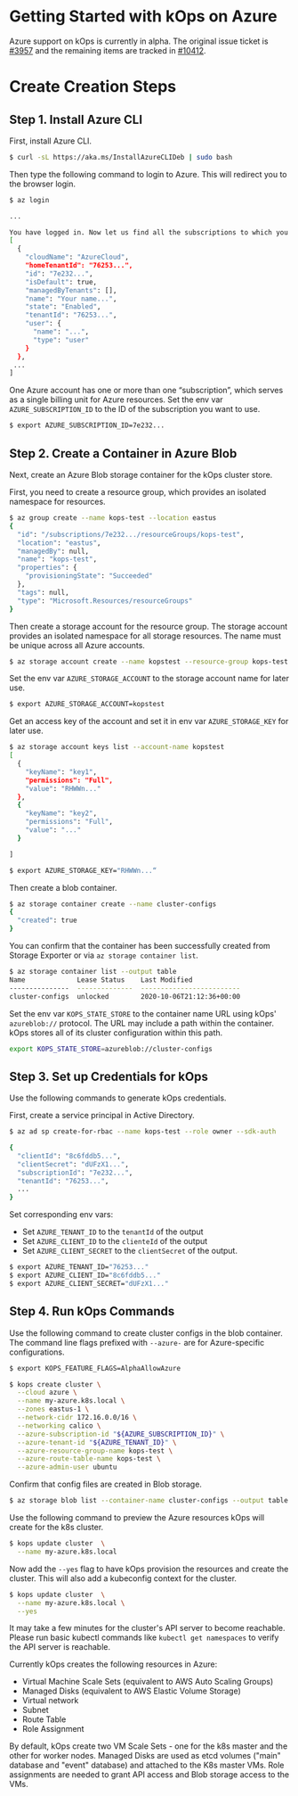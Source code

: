 # Getting Started with kOps on Azure

Azure support on kOps is currently in alpha. The original issue
ticket is [#3957](https://github.com/kubernetes/kops/issues/3957) and
the remaining items are tracked in
[#10412](https://github.com/kubernetes/kops/issues/10412).

# Create Creation Steps

## Step 1. Install Azure CLI

First, install Azure CLI.

```bash
$ curl -sL https://aka.ms/InstallAzureCLIDeb | sudo bash
```

Then type the following command to login to Azure. This will redirect
you to the browser login.

```bash
$ az login

...

You have logged in. Now let us find all the subscriptions to which you have access...
[
  {
	"cloudName": "AzureCloud",
	"homeTenantId": "76253...",
	"id": "7e232...",
	"isDefault": true,
	"managedByTenants": [],
	"name": "Your name...",
	"state": "Enabled",
	"tenantId": "76253...",
	"user": {
	  "name": "...",
	  "type": "user"
	}
  },
 ...
]
```

One Azure account has one or more than one “subscription”, which
serves as a single billing unit for Azure resources. Set the env var
`AZURE_SUBSCRIPTION_ID` to the ID of the subscription you want to
use.

```bash
$ export AZURE_SUBSCRIPTION_ID=7e232...
```

## Step 2. Create a Container in Azure Blob

Next, create an Azure Blob storage container for the kOps cluster store.

First, you need to create a resource group, which provides an isolated
namespace for resources.

```bash
$ az group create --name kops-test --location eastus
{
  "id": "/subscriptions/7e232.../resourceGroups/kops-test",
  "location": "eastus",
  "managedBy": null,
  "name": "kops-test",
  "properties": {
	"provisioningState": "Succeeded"
  },
  "tags": null,
  "type": "Microsoft.Resources/resourceGroups"
}
```

Then create a storage account for the resource group. The storage
account provides an isolated namespace for all storage resources. The
name must be unique across all Azure accounts.

```bash
$ az storage account create --name kopstest --resource-group kops-test
```

Set the env var `AZURE_STORAGE_ACCOUNT` to the storage account name for later use.

```bash
$ export AZURE_STORAGE_ACCOUNT=kopstest
```

Get an access key of the account and set it in env var `AZURE_STORAGE_KEY` for later use.

```bash
$ az storage account keys list --account-name kopstest
[
  {
	"keyName": "key1",
	"permissions": "Full",
	"value": "RHWWn..."
  },
  {
	"keyName": "key2",
	"permissions": "Full",
	"value": "..."
  }

]

$ export AZURE_STORAGE_KEY="RHWWn...“
```


Then create a blob container.

```bash
$ az storage container create --name cluster-configs
{
  "created": true
}
```

You can confirm that the container has been successfully created from
Storage Exporter or via `az storage container list`.

```bash
$ az storage container list --output table
Name             Lease Status    Last Modified
---------------  --------------  -------------------------
cluster-configs  unlocked        2020-10-06T21:12:36+00:00
```

Set the env var `KOPS_STATE_STORE` to the container name URL using kOps' `azureblob://` protocol.
The URL may include a path within the container.
kOps stores all of its cluster configuration within this path.

```bash
export KOPS_STATE_STORE=azureblob://cluster-configs
```

## Step 3. Set up Credentials for kOps

Use the following commands to generate kOps credentials.

First, create a service principal in Active Directory.

```bash
$ az ad sp create-for-rbac --name kops-test --role owner --sdk-auth

{
  "clientId": "8c6fddb5...",
  "clientSecret": "dUFzX1...",
  "subscriptionId": "7e232...",
  "tenantId": "76253...",
  ...
}
```

Set corresponding env vars:

- Set `AZURE_TENANT_ID` to the `tenantId` of the output
- Set `AZURE_CLIENT_ID` to the `clienteId` of the output
- Set `AZURE_CLIENT_SECRET` to the `clientSecret` of the output.

```bash
$ export AZURE_TENANT_ID="76253..."
$ export AZURE_CLIENT_ID="8c6fddb5..."
$ export AZURE_CLIENT_SECRET="dUFzX1..."
```

## Step 4. Run kOps Commands

Use the following command to create cluster configs in the blob container.
The command line flags prefixed with `--azure-` are for
Azure-specific configurations.

```bash
$ export KOPS_FEATURE_FLAGS=AlphaAllowAzure

$ kops create cluster \
  --cloud azure \
  --name my-azure.k8s.local \
  --zones eastus-1 \
  --network-cidr 172.16.0.0/16 \
  --networking calico \
  --azure-subscription-id "${AZURE_SUBSCRIPTION_ID}" \
  --azure-tenant-id "${AZURE_TENANT_ID}" \
  --azure-resource-group-name kops-test \
  --azure-route-table-name kops-test \
  --azure-admin-user ubuntu
```

Confirm that config files are created in Blob storage.

```bash
$ az storage blob list --container-name cluster-configs --output table
```

Use the following command to preview the Azure resources
kOps will create for the k8s cluster.

```bash
$ kops update cluster  \
  --name my-azure.k8s.local
```

Now add the `--yes` flag to have kOps provision the resources
and create the cluster. This will also add a kubeconfig context
for the cluster.

```bash
$ kops update cluster  \
  --name my-azure.k8s.local \
  --yes
```

It may take a few minutes for the cluster's API server to become
reachable. Please run basic kubectl commands like `kubectl get
namespaces` to verify the API server is reachable.

Currently kOps creates the following resources in Azure:

- Virtual Machine Scale Sets (equivalent to AWS Auto Scaling Groups)
- Managed Disks (equivalent to AWS Elastic Volume Storage)
- Virtual network
- Subnet
- Route Table
- Role Assignment

By default, kOps create two VM Scale Sets - one for the k8s master and the
other for worker nodes. Managed Disks are used as etcd volumes ("main"
database and "event" database) and attached to the K8s master
VMs. Role assignments are needed to grant API access and Blob storage
access to the VMs.
